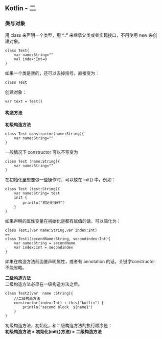 ## Kotlin - 二  
### 类与对象  
用 class 来声明一个类型，用 **“:”** 来继承父类或者实现接口，不用使用 new 来创建对象。

	class Test{
    	var name:String=""
    	val index:Int=0
	}  

如果一个类是空的，还可以去掉括号，直接变为：  
  
	class Test  

创建对象：  
  
	var text = Test()  
#### 构造方法  
**初级构造方法**
   
	class Test constructor(name:String){
    	var name:String=""
	}
一般情况下 constructor 可以不写变为 
  
	class Test (name:String){
		var name:String=""
	}
在初始化里想要做一些操作时，可以放在 init{} 中，例如：    
  
	class Test (test:String){
    	var name:String= test
    	init {
        	println("初始化操作")
    	}
	}  

如果声明的属性变量在初始化是都有赋值的话，可以简化为：  
  
	class Test1(var name:String,var index:Int)
	==  
	class Test1(secondName:String, secondindex:Int){
    	var name:String = secondName
    	var index:Int = secondindex
	}

如果在构造方法前面要声明属性，或者有 annotation 的话，关键字constructor不能省略。  
  
**二级构造方法**  
二级构造方法必须在一级构造方法之后。  
 
	class Test2(var  name :String){
    	//二级构造方法
    	constructor(index:Int) : this("kotlin") {
        	println("second block  ${name}")
    	}
	}

初级构造方法，初始化，和二级构造方法的执行顺序是：  
 **初级构造方法 > 初始化(init{}方法) > 二级构造方法** 

